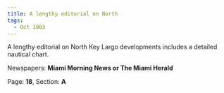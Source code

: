 ```yaml
---  
title: A lengthy editorial on North  
tags:  
  - Oct 1983  
---  
```

  
A lengthy editorial on North Key Largo developments includes a detailed nautical chart.  
  
Newspapers: **Miami Morning News or The Miami Herald**  
  
Page: **18**, Section: **A** 

